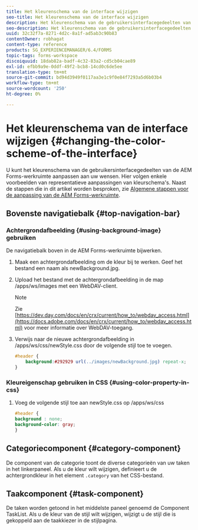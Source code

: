 ```yaml
---
title: Het kleurenschema van de interface wijzigen
seo-title: Het kleurenschema van de interface wijzigen
description: Het kleurenschema van de gebruikersinterfacegedeelten van de AEM Forms-werkruimte selectief aanpassen.
seo-description: Het kleurenschema van de gebruikersinterfacegedeelten van de AEM Forms-werkruimte selectief aanpassen.
uuid: 32c32f7a-8271-4d2c-8a1f-ad5ab3c90b83
contentOwner: robhagat
content-type: reference
products: SG_EXPERIENCEMANAGER/6.4/FORMS
topic-tags: forms-workspace
discoiquuid: 18dab82a-badf-4c32-83a2-cd5cb04cae89
exl-id: efbb9a9e-0ddf-49f2-bcb8-14cd0c6de5ee
translation-type: tm+mt
source-git-commit: bd94d3949f0117aa3e1c9f0e84f7293a5d6b03b4
workflow-type: tm+mt
source-wordcount: '250'
ht-degree: 0%

---
```


# Het kleurenschema van de interface wijzigen {#changing-the-color-scheme-of-the-interface}

U kunt het kleurenschema van de gebruikersinterfacegedeelten van de AEM Forms-werkruimte aanpassen aan uw wensen. Hier volgen enkele voorbeelden van representatieve aanpassingen van kleurschema&#39;s. Naast de stappen die in dit artikel worden besproken, zie [Algemene stappen voor de aanpassing van de AEM Forms-werkruimte](/help/forms/using/generic-steps-html-workspace-customization.md).

## Bovenste navigatiebalk {#top-navigation-bar}

### Achtergrondafbeelding {#using-background-image} gebruiken

De navigatiebalk boven in de AEM Forms-werkruimte bijwerken.

1. Maak een achtergrondafbeelding om de kleur bij te werken. Geef het bestand een naam als newBackground.jpg.
1. Upload het bestand met de achtergrondafbeelding in de map /apps/ws/images met een WebDAV-client.

   >[!NOTE]
   >
   >Zie [https://dev.day.com/docs/en/crx/current/how_to/webdav_access.html](https://docs.adobe.com/docs/en/crx/current/how_to/webdav_access.html) voor meer informatie over WebDAV-toegang.

1. Verwijs naar de nieuwe achtergrondafbeelding in /apps/ws/css/newStyle.css door de volgende stijl toe te voegen.

   ```css
   #header {
       background:#292929 url(../images/newBackground.jpg) repeat-x;
   }
   ```

### Kleureigenschap gebruiken in CSS {#using-color-property-in-css}

1. Voeg de volgende stijl toe aan newStyle.css op /apps/ws/css

   ```css
   #header {
   background : none;
   background-color: gray;
   }
   ```

## Categoriecomponent {#category-component}

De component van de categorie toont de diverse categorieën van uw taken in het linkerpaneel. Als u de kleur wilt wijzigen, definieert u de achtergrondkleur in het element `.category` van het CSS-bestand.

## Taakcomponent {#task-component}

De taken worden getoond in het middelste paneel genoemd de Component TaskList. Als u de kleur van de stijl wilt wijzigen, wijzigt u de stijl die is gekoppeld aan de taakkiezer in de stijlpagina.
